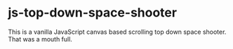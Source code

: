 # js-top-down-space-shooter
This is a vanilla JavaScript canvas based scrolling top down space shooter.  That was a mouth full.
